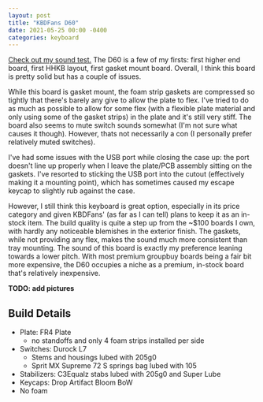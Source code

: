 ```yaml
---
layout: post
title: "KBDFans D60"
date: 2021-05-25 00:00 -0400
categories: keyboard
---
```

[Check out my sound test.][sound-test] The D60 is a few of my firsts: first higher end board, first HHKB layout, first gasket mount board. Overall, I think this board is pretty solid but has a couple of issues. 

While this board is gasket mount, the foam strip gaskets are compressed so tightly that there's barely any give to allow the plate to flex. I've tried to do as much as possible to allow for some flex (with a flexible plate material and only using some of the gasket strips) in the plate and it's still very stiff. The board also seems to mute switch sounds somewhat (I'm not sure what causes it though). However, thats not necessarily a con (I personally prefer relatively muted switches).

I've had some issues with the USB port while closing the case up: the port doesn't line up properly when I leave the plate/PCB assembly sitting on the gaskets. I've resorted to sticking the USB port into the cutout (effectively making it a mounting point), which has sometimes caused my escape keycap to slightly rub against the case.

However, I still think this keyboard is great option, especially in its price category and given KBDFans' (as far as I can tell) plans to keep it as an in-stock item. The build quality is quite a step up from the ~$100 boards I own, with hardly any noticeable blemishes in the exterior finish. The gaskets, while not providing any flex, makes the sound much more consistent than tray mounting. The sound of this board is exactly my preference leaning towards a lower pitch. With most premium groupbuy boards being a fair bit more expensive, the D60 occupies a niche as a premium, in-stock board that's relatively inexpensive.

**TODO: add pictures**

## Build Details

- Plate: FR4 Plate 
    - no standoffs and only 4 foam strips installed per side
- Switches: Durock L7
    - Stems and housings lubed with 205g0
    - Sprit MX Supreme 72 S springs bag lubed with 105
- Stabilizers: C3Equalz stabs lubed with 205g0 and Super Lube
- Keycaps: Drop Artifact Bloom BoW
- No foam

[sound-test]: https://youtu.be/a2-si0GKc4U
